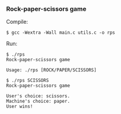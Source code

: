 ### Rock-paper-scissors game

Compile:
```
$ gcc -Wextra -Wall main.c utils.c -o rps
```

Run:
```
$ ./rps
Rock-paper-scissors game

Usage: ./rps [ROCK/PAPER/SCISSORS]
```

```
$ ./rps SCISSORS
Rock-paper-scissors game

User's choice: scissors.
Machine's choice: paper.
User wins!
```
